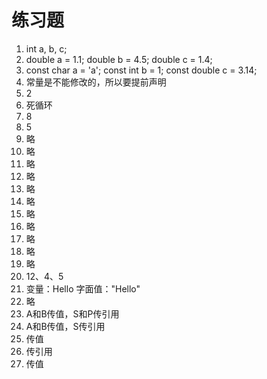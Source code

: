 # 练习题

1. int a, b, c;
2. double a = 1.1;
   double b = 4.5;
   double c = 1.4;
3. const char a = 'a';
   const int b = 1;
   const double c = 3.14;
4. 常量是不能修改的，所以要提前声明
5. 2
6. 死循环
7. 8
8. 5
9. 略
10. 略
11. 略
12. 略
13. 略
14. 略
15. 略
16. 略
17. 略
18. 略
19. 略
20. 12、4、5
21. 变量：Hello
    字面值："Hello"
22. 略
23. A和B传值，S和P传引用
24. A和B传值，S传引用
25. 传值
26. 传引用
27. 传值